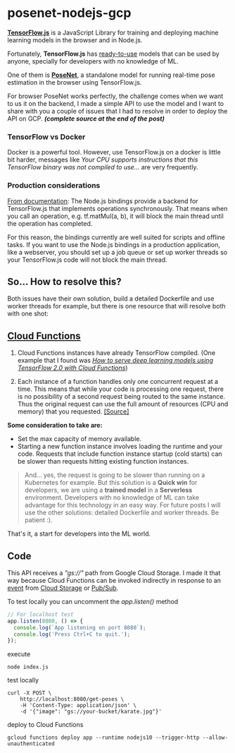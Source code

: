 # posenet-nodejs-gcp
[**TensorFlow.js**](https://www.tensorflow.org/js)  is a JavaScript Library for training and deploying machine learning models in the browser and in Node.js.

Fortunately, **TensorFlow.js** has [ready-to-use](https://www.tensorflow.org/js/models) models that can be used by anyone, specially for developers with no knowledge of ML.

One of them is [**PoseNet**](https://github.com/tensorflow/tfjs-models/tree/master/posenet), a standalone model for running real-time pose estimation in the browser using TensorFlow.js. 

For browser PoseNet works perfectly, the challenge comes when we want to us it on the backend, I made a simple API to use the model and I want to share with you a couple of issues that I had to resolve in order to deploy the API on GCP. _**(complete source at the end of the post)**_

### **TensorFlow vs Docker**
Docker is a powerful tool. However, use TensorFlow.js on a docker is little bit harder, messages like _Your CPU supports instructions that this TensorFlow binary was not compiled to use..._ are very frequently.  

### **Production considerations**
[From documentation](https://www.tensorflow.org/js/guide/nodejs#production_considerations): The Node.js bindings provide a backend for TensorFlow.js that implements operations synchronously. That means when you call an operation, e.g. tf.matMul(a, b), it will block the main thread until the operation has completed.

For this reason, the bindings currently are well suited for scripts and offline tasks. If you want to use the Node.js bindings in a production application, like a webserver, you should set up a job queue or set up worker threads so your TensorFlow.js code will not block the main thread.

## So... How to resolve this?

Both issues have their own solution, build a detailed Dockerfile and use worker threads for example, but there is one resource that will resolve both with one shot:
## [Cloud Functions](https://cloud.google.com/functions)

1. Cloud Functions instances have already TensorFlow compiled. (One example that I found was  [_How to serve deep learning models using TensorFlow 2.0 with Cloud Functions_](https://cloud.google.com/blog/products/ai-machine-learning/how-to-serve-deep-learning-models-using-tensorflow-2-0-with-cloud-functions))

2. Each instance of a function handles only one concurrent request at a time. This means that while your code is processing one request, there is no possibility of a second request being routed to the same instance. Thus the original request can use the full amount of resources (CPU and memory) that you requested. [[Source]](https://cloud.google.com/functions/docs/concepts/exec#auto-scaling_and_concurrency)

**Some consideration to take are:**
* Set the max capacity of memory available.
* Starting a new function instance involves loading the runtime and your code. Requests that include function instance startup (cold starts) can be slower than requests hitting existing function instances.

> And... yes, the request is going to be slower than running on a Kubernetes for example. But this solution is a **Quick win** for developers, we are using a **trained model** in a **Serverless** environment. 
> Developers with no knowledge of ML can take advantage for this technology in an easy way.
> For future posts I will use the other solutions: detailed Dockerfile and worker threads. Be patient :).

That's it, a start for developers into the ML world.

## **Code**
This API receives a _"gs://"_ path from Google Cloud Storage.
I made it that way because Cloud Functions can be invoked indirectly in response to an [event](https://cloud.google.com/functions/docs/writing/background) from [Cloud Storage](https://cloud.google.com/functions/docs/writing/background#cloud-storage-example) or [Pub/Sub](https://cloud.google.com/functions/docs/writing/background#cloud-pubsub-example).

To test locally you can uncomment the _app.listen()_ method
```javascript
// For localhost test
app.listen(8080, () => {
  console.log(`App listening on port 8080`);
  console.log('Press Ctrl+C to quit.');
});
```

execute
```shell
node index.js
```

test locally

```shell
curl -X POST \
	http://localhost:8080/get-poses \
	-H 'Content-Type: application/json' \
	-d '{"image": "gs://your-bucket/karate.jpg"}'
```

deploy to Cloud Functions
```shell
gcloud functions deploy app --runtime nodejs10 --trigger-http --allow-unauthenticated
```
